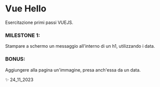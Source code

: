 # Vue Hello

Esercitazione primi passi VUEJS.

### MILESTONE 1: 
Stampare a schermo un messaggio all'interno di un h1, utilizzando i data.

### BONUS: 
Aggiungere alla pagina un'immagine, presa anch'essa da un data.

✨ 24_11_2023